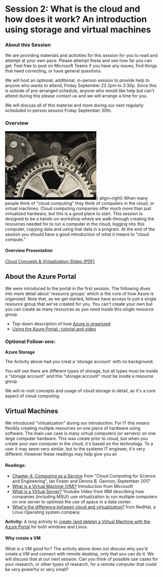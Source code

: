 # Session 2: What is the cloud and how does it work?  An introduction using storage and virtual machines

### About this Session

We are providing materials and activities for this session for you to read and attempt at your own pace.   Please attempt these and see how far you can get.   Feel free to post on Microsoft Teams if you have any issues, find things that need correcting, or have general questions.   

We will host an optional, additional, in-person session to provide help to anyone who wants to attend, Friday September 23 2pm to 3:30p.  Since this is outside of pre-arranged schedule, anyone who would like help but can't attend during this please contact us and we will arrange a time for you.   

We will discuss all of this material and more during our next regularly scheduled in-person session Friday September 30th. 

### Overview

![Chaplin still from Modern Times 1936](../img/chaplin_clockworks.jpg){ align=right} When many people think of "cloud computing" they think of computers in the cloud, or virtual machines.   Cloud computing companies offer much more than just virtualized hardware, but this is a good place to start.   This session is designed to be a hands-on workshop where we walk-through creating the resources needed for to run a computer in the cloud, logging into this computer, copying data and using that data in a program.    At the end of the session you should have a good introduction of what it means to "cloud compute."

#### Overview Presentation

[Cloud Concepts & Virtualization Slides (PDF)](topics/CCF-session-2-how-to-cloud-slides.pdf)
 

## About the Azure Portal

We were introduced to the portal in the first session.   The following dives into more detail about 'resource groups' which is the core of how Azure is organized.  Note that, as we get started, fellows have access to just a single resource group that we've created for you.  You can't create your own but you can create as many resources as yuo need inside this single resource group.  


 - Top-down description of how [Azure is organized](azure_organization.md)
 - [Using the Azure Portal : tutorial and video](azure_portal_walkthrough.md)

### Optional Follow-ons: 

**Azure Storage**

The Activity above had you creat a 'storage account' with no background.  

You will see there are different types of storage, but all types must be inside a "storage account" and this "storage account" must be inside a resource group.  

We will re-visit concepts and usage of cloud storage in detail, as it's a core aspect of cloud computing.    

## Virtual Machines
 
We introduced "virtualization" during our introduction.  For IT this means flexibly creating multiple resources on one piece of hardware using software.  The main use case is many virtual computers (or servers) on one large computer hardware.   This was create prior to cloud, but when you create your own computer in the cloud, it's based on the technology.  To a user it may seem very similar, but to the systems IT engineer, it's very different.     However these readings may help give you an 

#### Readings:

- [Chapter 4: Computing as a Service](https://s3.us-east-2.amazonaws.com/a-book/computing.html) from "Cloud Computing for Science and Engineering", Ian Foster and Dennis B. Gannon, September 2017
- [What is a Virtual Machine (VM)?](https://azure.microsoft.com/en-us/overview/what-is-a-virtual-machine/)  Introduction from Microsoft
- [What is a Virtual Server?](https://www.youtube.com/watch?v=42fwh_1KP_o) Youtube Video from 
IBM describing how companies (including MSU!) use virtualization to run multiple computers on one server to optimize the use of space in a data center. 
- [What's the difference between cloud and virtualization?](https://www.redhat.com/en/topics/cloud-computing/cloud-vs-virtualization) from RedHat, a Linux Operating system company

**Activity:** A long activity to [create (and delete) a Virtual Machine with the Azure Portal](azure_vm_walkthrough.md) for both windows and Linux. 


#### Why create a VM

What is a VM good for?   The activity above does not discuss why you'd create a VM and connect with remote desktop, only that you can do it.   We will discuss that at our next session.  Can you think of possible use cases for your research, or other types of research, for a remote computer that could be very powerful or very small?



<!-- note: move costs, service levels and other things to a later session -->

<!-- 

  - [The NIST Definition of Cloud Computing](https://nvlpubs.nist.gov/nistpubs/Legacy/SP/nistspecialpublication800-145.pdf)  The framework that most widely used to describe aspects of cloud computing, and categorize cloud sevices. 
  - [Microsoft Reference Architecture: What is Infrastructure as a Service?](https://social.technet.microsoft.com/wiki/contents/articles/4633.microsoft-reference-architecture-what-is-infrastructure-as-a-service.aspx)
  - [Orientation Azure Portal](https://docs.microsoft.com/en-us/azure/azure-portal/azure-portal-overview#getting-around-the-portal)
  
#### Cloud costs (it's own distinct topic)

- [Determining Azure Costs](costs/azure_cloud_cost_basics.md) 
- 
additional topic
[Summary of Cloud Interfaces](intro_to_cloud_interfaces.md)
- -->




